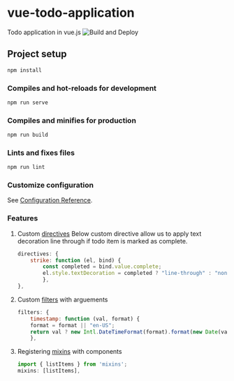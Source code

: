 # vue-todo-application

Todo application in vue.js ![Build and Deploy](https://github.com/narendrasinghrathore/vue-todo-application/workflows/Build%20and%20Deploy/badge.svg?event=status)

## Project setup

```bash
npm install
```

### Compiles and hot-reloads for development

```bash
npm run serve
```

### Compiles and minifies for production

```bash
npm run build
```

### Lints and fixes files

```bash
npm run lint
```

### Customize configuration

See [Configuration Reference](https://cli.vuejs.org/config/).

### Features

1. Custom [directives](./src/components/stateless/TodoItem.vue#L28)
   Below custom directive allow us to apply text decoration line through if todo item is marked as complete.

    ```javascript
    directives: {
        strike: function (el, bind) {
            const completed = bind.value.complete;
            el.style.textDecoration = completed ? "line-through" : "none";
            },
    },
    ```

2. Custom [filters](./src/components/stateless/TodoItem.vue#L36) with arguements

    ```javascript
    filters: {
        timestamp: function (val, format) {
        format = format || "en-US";
        return val ? new Intl.DateTimeFormat(format).format(new Date(val)) : "";
        },
    ```

3. Registering [mixins](./src/mixins/listItems.mixin.js#L5)
    with components

   ```javascript
   import { listItems } from 'mixins'; 
   mixins: [listItems],
   ```
